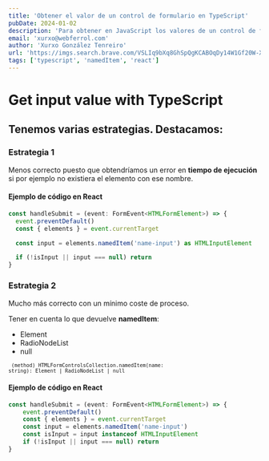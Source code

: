 ```yaml
---
title: 'Obtener el valor de un control de formulario en TypeScript'
pubDate: 2024-01-02
description: 'Para obtener en JavaScript los valores de un control de formulario : input de tipo texto. Podemos utilizar el método namedItem. ¿Cómo hacerlo de manera correcta en TypeScript?'
email: 'xurxo@webferrol.com'
author: 'Xurxo González Tenreiro'
url: 'https://imgs.search.brave.com/VSLIq9bXq8GhSpQgKCABOqDy14W1Gf20W-XL3PkrlgM/rs:fit:860:0:0/g:ce/aHR0cHM6Ly9zb2Z0/d2FyZWNyYWZ0ZXJz/LmlvL19uZXh0L2lt/YWdlP3VybD1odHRw/czovL3N3Y3JhZnRl/cnMuZnJhMS5jZG4u/ZGlnaXRhbG9jZWFu/c3BhY2VzLmNvbS9D/YXRlZ29yaWVzL1RT/X2NhdGVnb3J5LnBu/ZyZ3PTE5MjAmcT03/NQ'
tags: ['typescript', 'namedItem', 'react']
---
```

# Get input value with TypeScript

## Tenemos varias estrategias. Destacamos:

### Estrategia 1

Menos correcto puesto que obtendríamos un error en **tiempo de ejecución** si por ejemplo no existiera el elemento con ese nombre.

#### Ejemplo de código en React

```ts
const handleSubmit = (event: FormEvent<HTMLFormElement>) => {
  event.preventDefault()
  const { elements } = event.currentTarget

  const input = elements.namedItem('name-input') as HTMLInputElement

  if (!isInput || input === null) return
}
```
### Estrategia 2

Mucho más correcto con un mínimo coste de proceso.

Tener en cuenta lo que devuelve __namedItem__:

  - Element
  - RadioNodeList
  - null


  <code><small>
    (method) HTMLFormControlsCollection.namedItem(name: string): Element | RadioNodeList | null
  </small></code>


#### Ejemplo de código en React

```ts
const handleSubmit = (event: FormEvent<HTMLFormElement>) => {
    event.preventDefault()
    const { elements } = event.currentTarget
    const input = elements.namedItem('name-input')
    const isInput = input instanceof HTMLInputElement
    if (!isInput || input === null) return
}
```
  